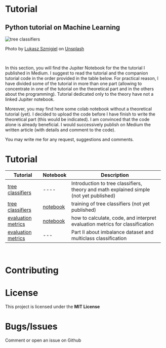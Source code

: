 # Tutorial
## Python tutorial on Machine Learning

![tree classifiers](https://github.com/SalvatoreRa/tutorial/blob/main/images/lukasz-szmigiel-jFCViYFYcus-unsplash.jpg?raw=true)

Photo by [Lukasz Szmigiel](https://unsplash.com/@szmigieldesign) on [Unsplash](https://unsplash.com/)

&nbsp;

In this section, you will find the Jupiter Notebook for the the tutorial I published in Medium. I suggest to read the tutorial and the companion tutorial code in the order provided in the table below. For practical reason, I have divided some of the tutorial in more than one part (allowing to concentrate in one of the tutorial on the theoretical part and in the others about the programming). Tutorial dedicated only to the theory have not a linked Jupiter notebook.

Moreover, you may find here some colab notebook without a theoretical tutorial (yet). I decided to upload the code before I have finish to write the theoretical part (this would be indicated). I am convinced that the code alone is already beneficial. I would successively publish on Medium the written article (with details and comment to the code).

You may write me for any request, suggestions and comments.

# Tutorial

| Tutorial | Notebook | Description |
| ------- | ----------- | ------ |
| [tree classifiers](https://) | ---- | Introduction to tree classifiers, theory and math explained simple (not yet published) |
| [tree classifiers](https://) | [notebook](https://) | training of tree classifiers (not yet published)|
| [evaluation metrics](https://) | [notebook](https://) | how to calculate, code, and interpret evaluation metrics for classification |
| [evaluation metrics](https://) | --- | Part II about imbalance dataset and multiclass classification |
&nbsp;

# Contributing



# License

This project is licensed under the **MIT License** 

# Bugs/Issues

Comment or open an issue on Github
